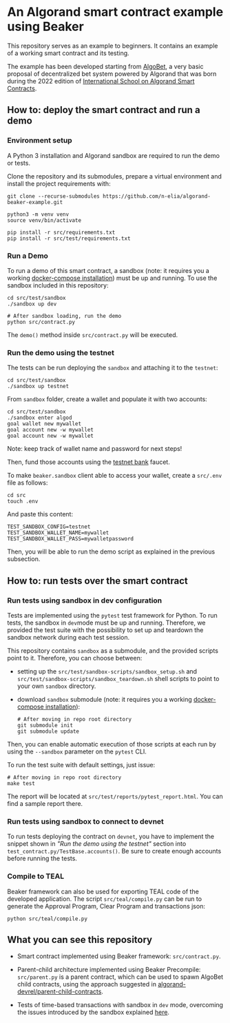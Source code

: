 # An Algorand smart contract example using Beaker

This repository serves as an example to beginners. It contains an example of a working smart contract and its testing.

The example has been developed starting from [AlgoBet](https://github.com/n-elia/algobet), a very basic proposal of
decentralized bet system powered by Algorand that was born during
the 2022 edition
of [International School on Algorand Smart Contracts](https://algorand-school.github.io/algorand-school/).

## How to: deploy the smart contract and run a demo

### Environment setup

A Python 3 installation and Algorand sandbox are required to run the demo or tests.

Clone the repository and its submodules, prepare a virtual environment and install the project requirements with:

```shell
git clone --recurse-submodules https://github.com/n-elia/algorand-beaker-example.git

python3 -m venv venv
source venv/bin/activate 

pip install -r src/requirements.txt
pip install -r src/test/requirements.txt
```

### Run a Demo

To run a demo of this smart contract, a sandbox (note: it requires you a
working [docker-compose installation](https://docs.docker.com/compose/install/)) must be up and running. To use the
sandbox included in this repository:

```shell
cd src/test/sandbox
./sandbox up dev

# After sandbox loading, run the demo
python src/contract.py
```

The `demo()` method inside `src/contract.py` will be executed.

### Run the demo using the testnet

The tests can be run deploying the `sandbox` and attaching it to the `testnet`:

```shell
cd src/test/sandbox
./sandbox up testnet
```

From `sandbox` folder, create a wallet and populate it with two accounts:

```shell
cd src/test/sandbox
./sandbox enter algod
goal wallet new mywallet
goal account new -w mywallet
goal account new -w mywallet
```

Note: keep track of wallet name and password for next steps!

Then, fund those accounts using the [testnet bank](https://bank.testnet.algorand.network/) faucet.

To make `beaker.sandbox` client able to access your wallet, create a `src/.env` file as follows:

```shell
cd src
touch .env
```

And paste this content:

```dotenv
TEST_SANDBOX_CONFIG=testnet
TEST_SANDBOX_WALLET_NAME=mywallet
TEST_SANDBOX_WALLET_PASS=mywalletpassword
```

Then, you will be able to run the demo script as explained in the previous subsection.

## How to: run tests over the smart contract

### Run tests using sandbox in dev configuration

Tests are implemented using the `pytest` test framework for Python.
To run tests, the sandbox in `dev`mode must be up and running.
Therefore, we provided the test suite with the possibility to set up and teardown the sandbox network during each test
session.

This repository contains `sandbox` as a submodule, and the provided scripts point to it. Therefore, you can choose
between:

- setting up the `src/test/sandbox-scripts/sandbox_setup.sh`
  and `src/test/sandbox-scripts/sandbox_teardown.sh` shell scripts to point to your own `sandbox` directory.
- download `sandbox` submodule (note: it requires you a
  working [docker-compose installation](https://docs.docker.com/compose/install/)):

  ```shell
  # After moving in repo root directory
  git submodule init
  git submodule update
  ```

Then, you can enable automatic execution of those scripts at each run by using the `--sandbox` parameter on the `pytest`
CLI.

To run the test suite with default settings, just issue:

``` shell
# After moving in repo root directory
make test
```

The report will be located at `src/test/reports/pytest_report.html`. You can find a sample report there.

### Run tests using sandbox to connect to devnet

To run tests deploying the contract on `devnet`, you have to implement the snippet shown in _"Run the demo using the
testnet"_ section into `test_contract.py/TestBase.accounts()`.
Be sure to create enough accounts before running the tests.

### Compile to TEAL

Beaker framework can also be used for exporting TEAL code of the developed application.
The script `src/teal/compile.py` can be run to generate the Approval Program, Clear Program and transactions json:

```shell
python src/teal/compile.py
```

## What you can see this repository

- Smart contract implemented using Beaker framework: `src/contract.py`.

- Parent-child architecture implemented using Beaker Precompile: `src/parent.py` is a parent contract, which can be used
  to spawn AlgoBet child contracts, using the approach
  suggested in [algorand-devrel/parent-child-contracts](https://github.com/algorand-devrel/parent-child-contracts).

- Tests of time-based transactions with sandbox in `dev` mode, overcoming the issues introduced by the sandbox
  explained [here](https://github.com/n-elia/algobet#smart-contract-testing-issues-and-workarounds).
